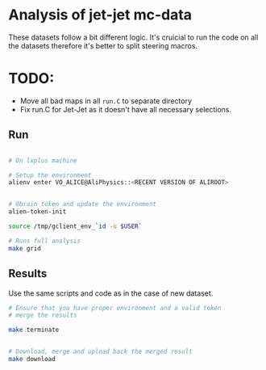 Analysis of jet-jet mc-data
==========================

These datasets follow a bit different logic.
It's cruicial to run the code on all the datasets therefore it's better to split steering macros.


# TODO: 

- Move all bad maps in all `run.C` to separate directory
- Fix run.C for Jet-Jet as it doesn't have all necessary selections.
 

## Run

```bash

# On lxplus machine

# Setup the environment
alienv enter VO_ALICE@AliPhysics::<RECENT VERSION OF ALIROOT>


# Obrain token and update the environment
alien-token-init

source /tmp/gclient_env_`id -u $USER`

# Runs full analysis
make grid
```

## Results
Use the same scripts and code as in the case of new dataset.


```bash
# Ensure that you have proper environment and a valid token
# merge the results 

make terminate 


# Download, merge and upload back the merged result
make download
```



